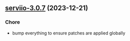 

## [serviio-3.0.7](https://github.com/truecharts/charts/compare/serviio-3.0.6...serviio-3.0.7) (2023-12-21)

### Chore

- bump everything to ensure patches are applied globally
  
  